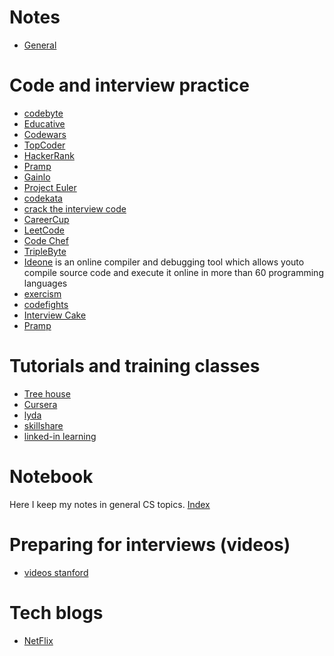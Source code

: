 # Notes
- [General](https://github.com/mayelespino/code/tree/master/general)
# Code and interview practice 
- [codebyte](https://coderbyte.com/member/?promo=octpromo5578) 
- [Educative](https://www.educative.io) 
- [Codewars](https://www.codewars.com) 
- [TopCoder](https://www.topcoder.com) 
- [HackerRank](https://www.hackerrank.com/dashboard) 
- [Pramp](https://www.pramp.com) 
- [Gainlo](http://www.gainlo.co/#!/) 
- [Project Euler](https://projecteuler.net) 
- [codekata](http://codekata.com/kata/codekata-intro/) 
- [crack the interview code](https://github.com/gaylemcd/ctci) 
- [CareerCup](http://www.careercup.com/page) 
- [LeetCode]( https://leetcode.com/problemset/algorithms/)
- [Code Chef](https://www.codechef.com)
- [TripleByte](https://triplebyte.com)
- [Ideone](https://ideone.com) is an online compiler and debugging tool which allows youto compile source code and execute it online in more than 60 programming languages
- [exercism](https://github.com/exercism)
- [codefights](https://codefights.com/)
- [Interview Cake](https://www.interviewcake.com)
- [Pramp](https://www.pramp.com/#/)

# Tutorials and training classes
- [Tree house](https://teamtreehouse.com/subscribe/plans?trial=yes)
- [Cursera](https://www.coursera.org)
- [lyda](https://www.lynda.com)
- [skillshare](https://www.skillshare.com)
- [linked-in learning]()

# Notebook
Here I keep my notes in general CS topics.
[Index](https://github.com/mayelespino/code/tree/master/general/index.md)

# Preparing for interviews (videos)
- [videos stanford](http://theory.stanford.edu/~tim/videos.html)

# Tech blogs
- [NetFlix](https://medium.com/netflix-techblog)
